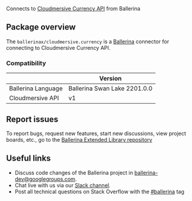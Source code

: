 Connects to [Cloudmersive Currency API](https://api.cloudmersive.com/docs/currency.asp) from Ballerina

## Package overview

The `ballerinax/cloudmersive.currency` is a [Ballerina](https://ballerina.io/) connector for connecting to Cloudmersive Currency API.

### Compatibility
|                          | Version                    |
|--------------------------|----------------------------|
| Ballerina Language       | Ballerina Swan Lake 2201.0.0 |
| Cloudmersive API         | v1                         |

## Report issues
To report bugs, request new features, start new discussions, view project boards, etc., go to the [Ballerina Extended Library repository](https://github.com/ballerina-platform/ballerina-extended-library)

## Useful links
- Discuss code changes of the Ballerina project in [ballerina-dev@googlegroups.com](mailto:ballerina-dev@googlegroups.com).
- Chat live with us via our [Slack channel](https://ballerina.io/community/slack/).
- Post all technical questions on Stack Overflow with the [#ballerina](https://stackoverflow.com/questions/tagged/ballerina) tag
